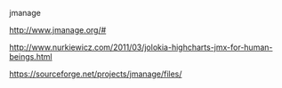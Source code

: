 


jmanage

http://www.jmanage.org/#

http://www.nurkiewicz.com/2011/03/jolokia-highcharts-jmx-for-human-beings.html

https://sourceforge.net/projects/jmanage/files/

